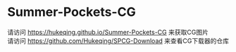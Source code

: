 # Summer-Pockets-CG

请访问 https://hukeqing.github.io/Summer-Pockets-CG 来获取CG图片<br>
请访问 https://github.com/Hukeqing/SPCG-Download 来查看CG下载器的仓库